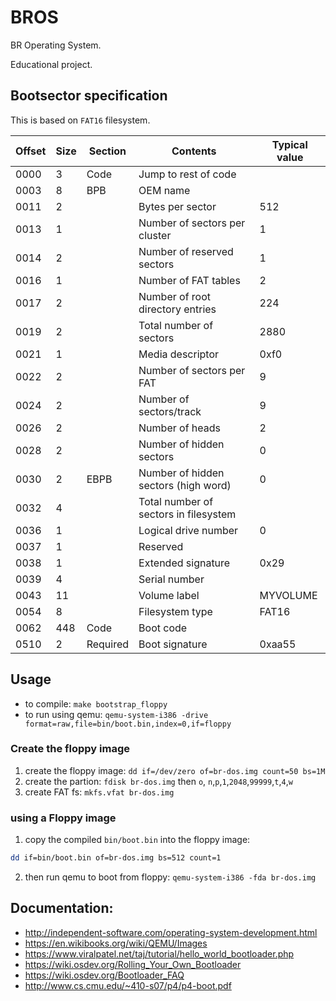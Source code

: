 # BROS

BR Operating System.

Educational project.


## Bootsector specification

This is based on `FAT16` filesystem.

|Offset|Size|Section |Contents                        |Typical value|
|------|----|--------|--------------------------------|-------------|
|0000  |3   |Code    |Jump to rest of code            | 
|0003  |8   |BPB     |OEM name                        |
|0011  |2   |        |Bytes per sector                |512|
|0013  |1   |        |Number of sectors per cluster   |1|
|0014  |2   |        |Number of reserved sectors      |1|
|0016  |1   |        |Number of FAT tables            |2|
|0017  |2   |        |Number of root directory entries|224|
|0019  |2   |        |Total number of sectors         |2880|
|0021  |1   |        |Media descriptor                |0xf0|
|0022  |2   |        |Number of sectors per FAT       |9|
|0024  |2   |        |Number of sectors/track         |9|
|0026  |2   |        |Number of heads                 |2|
|0028  |2   |        |Number of hidden sectors        |0|
|0030  |2   |EBPB    |Number of hidden sectors (high word)|0|
|0032  |4   |        |Total number of sectors in filesystem|	 
|0036  |1   |        |Logical drive number            |0|
|0037  |1   |        |Reserved                        |	 
|0038  |1   |        |Extended signature              |0x29|
|0039  |4   |        |Serial number                   |	 
|0043  |11  |        |Volume label                    |MYVOLUME|
|0054  |8   |	     |Filesystem type                 |FAT16|
|0062  |448 |Code    |Boot code                       |	 
|0510  |2   |Required|Boot signature                  |0xaa55|


## Usage

- to compile: `make bootstrap_floppy`
- to run using qemu: `qemu-system-i386 -drive format=raw,file=bin/boot.bin,index=0,if=floppy`

### Create the floppy image

1. create the floppy image: `dd if=/dev/zero of=br-dos.img count=50 bs=1M`
2. create the partion: `fdisk br-dos.img` then `o`, `n`,`p`,`1`,`2048`,`99999`,`t`,`4`,`w`
3. create FAT fs: `mkfs.vfat br-dos.img`

### using a Floppy image

1. copy the compiled `bin/boot.bin` into the floppy image:
```bash
dd if=bin/boot.bin of=br-dos.img bs=512 count=1
```
2. then run qemu to boot from floppy: `qemu-system-i386 -fda br-dos.img`



## Documentation:

- http://independent-software.com/operating-system-development.html
- https://en.wikibooks.org/wiki/QEMU/Images
- https://www.viralpatel.net/taj/tutorial/hello_world_bootloader.php
- https://wiki.osdev.org/Rolling_Your_Own_Bootloader
- https://wiki.osdev.org/Bootloader_FAQ
- http://www.cs.cmu.edu/~410-s07/p4/p4-boot.pdf